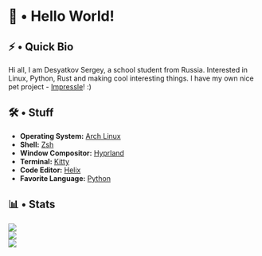 # 👋 • Hello World!

## ⚡ • Quick Bio

Hi all, I am Desyatkov Sergey, a school student from Russia. Interested in Linux, Python, Rust and making cool interesting things. I have my own nice pet project - [Impressle](https://github.com/desyatkoff/impressle)! :)


## 🛠️ • Stuff

* **Operating System:** [Arch Linux](https://archlinux.org)
* **Shell:** [Zsh](https://www.zsh.org)
* **Window Compositor:** [Hyprland](https://hyprland.org)
* **Terminal:** [Kitty](https://sw.kovidgoyal.net/kitty)
* **Code Editor:** [Helix](https://helix-editor.com)
* **Favorite Language:** [Python](https://www.python.org)


## 📊 • Stats

![](https://github-readme-stats.vercel.app/api?username=desyatkoff&custom_title=Account%20Stats&show=reviews,discussions_started,discussions_answered,prs_merged,prs_merged_percentage&show_icons=true&icon_color=ffffff&theme=github_dark&hide_border=true) \
![](https://github-readme-stats.vercel.app/api/top-langs/?username=desyatkoff&custom_title=Used%20Languages%20Stats&layout=donut&langs_count=20&theme=github_dark&hide_border=true) \
![](https://github-profile-trophy.vercel.app/?username=desyatkoff&no-frame=true&theme=darkhub)

